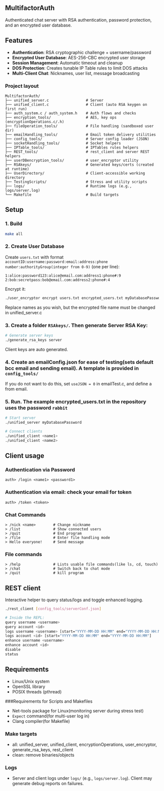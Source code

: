 ## MultifactorAuth

Authenticated chat server with RSA authentication, password protection, and an encrypted user database.

## Features

- **Authentication**: RSA cryptographic challenge + username/password
- **Encrypted User Database**: AES-256-CBC encrypted user storage  
- **Session Management**: Automatic timeout and cleanup
- **DOS Protection**: Creates tunable IP Table rules to limit DOS attacks
- **Multi-Client Chat**: Nicknames, user list, message broadcasting

### Project layout

```
MultifactorAuth/
├── unified_server.c                 # Server
├── unified_client.c                 # Client (auto RSA keygen on first run)
├── auth_system.c / auth_system.h    # Auth flows and checks
├── encryption_tools/                # AES, key ops (encryptionOperations.c/.h)
├── fileOperation_tools/             # File handling (sandboxed user dir)
├── emailHandling_tools/             # Email token delivery utilities
├── config_tools/                    # Server config loader (JSON)
├── socketHandling_tools/            # Socket helpers
├── IPTable_tools/                   # IPTables rules helpers
├── REST_tools/                      # rest_client and server REST helpers
├── userDBencryption_tools/          # user_encryptor utility
├── RSAkeys/                         # Generated keys/certs (created at runtime)
├── UserDirectory/                   # Client-accessible working directory
├── TestingScripts/                  # Stress and utility scripts
├── logs/                            # Runtime logs (e.g., logs/server.log)
└── Makefile                         # Build targets
```

## Setup

### 1. Build
```bash
make all
```

### 2. Create User Database
Create `users.txt` with format `accountID:username:password:email:address:phone number:authorityGroup(integer from 0-9)` (one per line):
```
1:alice:password123:alice@email.com:address1:phone#:9
2:bob:secretpass:bob@email.com:address2:phone#:4
```

Encrypt it:
```bash
./user_encryptor encrypt users.txt encrypted_users.txt myDatabasePassword
```
Replace names as you wish, but the encrypted file name must be changed in unified_server.c


### 3. Create a folder `RSAkeys/`. Then generate Server RSA Key:
```bash
# Generate server keys
./generate_rsa_keys server
```
Client keys are auto generated.

### 4. Create an emailConfig.json for ease of testing(sets default bcc email and sending email). A template is provided in ```config_tools/```

If you do not want to do this, set `useJSON = 0` in emailTest.c, and define a from email.

### 5. Run. The example encrypted_users.txt in the repository uses the password ```rabbit```
```bash
# Start server
./unified_server myDatabasePassword

# Connect clients
./unified_client <name1>
./unified_client <name2>
```

## Client usage

### Authentication via Password
```
auth> /login <name1> <password1>
```

### Authentication via email: check your email for token
```
auth> /token <token>
```

### Chat Commands
```
> /nick <name>        # Change nickname
> /list               # Show connected users
> /quit               # End program
> /file               # Enter file handling mode
> Hello everyone!     # Send message
```

### File commands
```
> /help               # Lists usable file commands(like ls, cd, touch)
> /chat               # Switch back to chat mode
> /quit               # kill program
```

## REST client
Interactive helper to query status/logs and toggle enhanced logging.
```bash
./rest_client [config_tools/serverConf.json]

# Inside the REPL:
query username <username>
query account <id>
logs username <username> [start="YYYY-MM-DD HH:MM" end="YYYY-MM-DD HH:MM"]
logs account <id> [start="YYYY-MM-DD HH:MM" end="YYYY-MM-DD HH:MM"]
enhance username <username>
enhance account <id>
disable
status
```

## Requirements

- Linux/Unix system
- OpenSSL library
- POSIX threads (pthread)


###Requirements for Scripts and Makefiles
- Net-tools package for Linux(monitoring server during stress test)
- `Expect` command(for multi-user log in) 
- Clang compiler(for Makefile)

### Make targets
- all: unified_server, unified_client, encryptionOperations, user_encryptor, generate_rsa_keys, rest_client
- clean: remove binaries/objects

### Logs
- Server and client logs under `logs/` (e.g., `logs/server.log`). Client may generate debug reports on failures.
